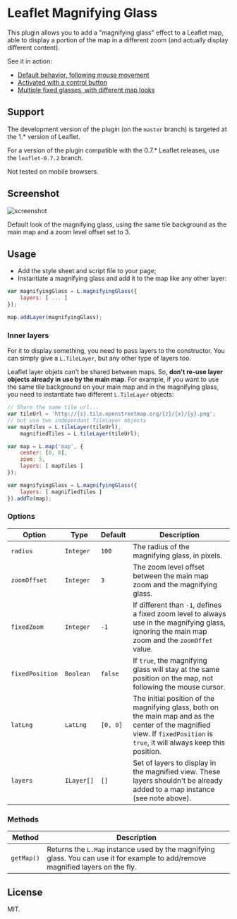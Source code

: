 Leaflet Magnifying Glass
========================

This plugin allows you to add a "magnifying glass" effect to a Leaflet map, able to display a portion of the map in a different zoom (and actually display different content).

See it in action:

* [Default behavior, following mouse movement](http://bbecquet.github.io/Leaflet.MagnifyingGlass/examples/example.html)
* [Activated with a control button](http://bbecquet.github.io/Leaflet.MagnifyingGlass/examples/example_button.html)
* [Multiple fixed glasses, with different map looks](http://bbecquet.github.io/Leaflet.MagnifyingGlass/examples/example_multi.html)

Support
-------
The development version of the plugin (on the `master` branch) is targeted at the 1.* version of Leaflet.

For a version of the plugin compatible with the 0.7.* Leaflet releases, use the `leaflet-0.7.2` branch.

Not tested on mobile browsers.

Screenshot
----------
![screenshot](https://raw.github.com/bbecquet/Leaflet.MagnifyingGlass/master/screenshot.png "Default look of the magnifying glass")

Default look of the magnifying glass, using the same tile background as the main map and a zoom level offset set to 3.

Usage
-----

* Add the style sheet and script file to your page;
* Instantiate a magnifying glass and add it to the map like any other layer:

```javascript
var magnifyingGlass = L.magnifyingGlass({
    layers: [ ... ]
});

map.addLayer(magnifyingGlass);
```

### Inner layers

For it to display something, you need to pass layers to the constructor. You can simply give a `L.TileLayer`, but any other type of layers too.

Leaflet layer objets can't be shared between maps. So, __don't re-use layer objects already in use by the main map__. For example, if you want to use the same tile background on your main map and in the magnifying glass, you need to instantiate two different `L.TileLayer` objects:

```javascript
// Share the same tile url...
var tileUrl = 'http://{s}.tile.openstreetmap.org/{z}/{x}/{y}.png';
// but use two independant TileLayer objects
var mapTiles = L.tileLayer(tileUrl),
    magnifiedTiles = L.tileLayer(tileUrl);

var map = L.map('map', {
    center: [0, 0],
    zoom: 5,
    layers: [ mapTiles ]
});

var magnifyingGlass = L.magnifyingGlass({
    layers: [ magnifiedTiles ]
}).addTo(map);
```

### Options

| Option          |  Type       | Default   | Description |
| ---             | ---         | ---       | --- |
| `radius`        | `Integer`   | `100`     | The radius of the magnifying glass, in pixels. |
| `zoomOffset`    | `Integer`   | `3`       | The zoom level offset between the main map zoom and the magnifying glass. |
| `fixedZoom`     | `Integer`   | `-1`      | If different than `-1`, defines a fixed zoom level to always use in the magnifying glass, ignoring the main map zoom and the `zoomOffet` value. |
| `fixedPosition` | `Boolean`   | `false`   | If `true`, the magnifying glass will stay at the same position on the map, not following the mouse cursor. |
| `latLng`        | `LatLng`    | `[0, 0]`  | The initial position of the magnifying glass, both on the main map and as the center of the magnified view. If `fixedPosition` is `true`, it will always keep this position. |
| `layers`        | `ILayer[]`  | `[]`      | Set of layers to display in the magnified view. These layers shouldn't be already added to a map instance (see note above). |

### Methods

| Method | Description |
| ---    | ---         |
| `getMap()` | Returns the `L.Map` instance used by the magnifying glass. You can use it for example to add/remove magnified layers on the fly. |

License
-------

MIT.
